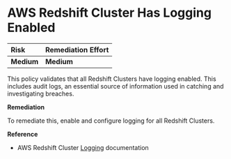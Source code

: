 # AWS Redshift Cluster Has Logging Enabled

| Risk | Remediation Effort |
| :--- | :--- |
| **Medium** | **Medium** |

This policy validates that all Redshift Clusters have logging enabled. This includes audit logs, an essential source of information used in catching and investigating breaches.

**Remediation**

To remediate this, enable and configure logging for all Redshift Clusters.

**Reference**

* AWS Redshift Cluster [Logging](https://aws.amazon.com/premiumsupport/knowledge-center/logs-redshift-database-cluster/) documentation


